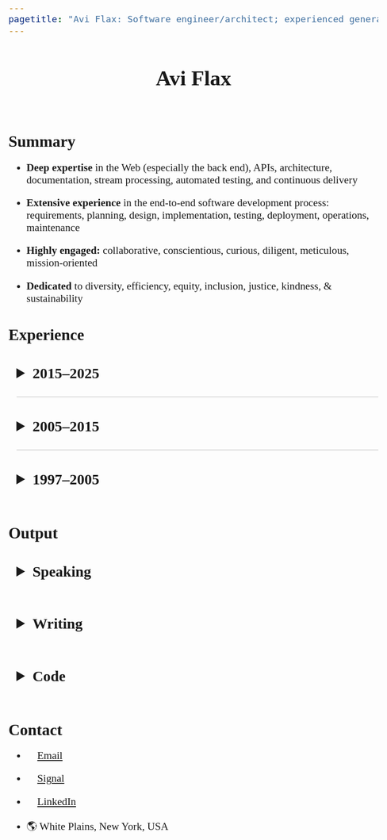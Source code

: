 ```yaml
---
pagetitle: "Avi Flax: Software engineer/architect; experienced generalist"
---
```


<style>
  html, body {
      max-width: 8in;
      font-size: 16pt;
      margin: 0 auto;
      padding: 0 0.5rem;
      font-family: Charter, Times, Serif;
  }

  h2 { margin: 2rem 0 0 0; }

  details {
    margin-left: 0.75rem;

    summary {
      margin: 0;
      font-size: 1.2rem;
      cursor: pointer;

      h1, h2, h3, h4, h5, h6 { display: inline-block; }
    }

    summary::marker { font-size: 120%; }

    & > *:not(summary) { margin-left: 1rem; }
  }

  h4 { margin: 2.5rem 0 0 0; }
  summary + h4 { margin-top: 0; }

  details + details { border-top: 1px solid silver; }

  li:not(:last-child) { margin-bottom: 1rem; }

  li > ul, li > ol { margin-top: 1rem; }

  h4 > em {
    margin-left: 0.5rem;
    font-weight: normal;
  }

  @page {
    size: A4;
    margin: 0.1in;
  }

  @media print {
    summary { break-after: avoid; }
    section { break-inside: avoid; }
    body { font-size: 12pt; }

    summary > h3 {
      font-size: large;
      margin-bottom: 0;
    }
  }
</style>

<header><h1>Avi Flax</h1></header>

<!--

TODO:

* Add somewhere:
  * team building
  * mentoring
  * education
  * professional development
  * Experience with remote/distributed teams

-->

<section>

## Summary

* **Deep expertise** in the Web (especially the back end), APIs, architecture, documentation,
  stream processing, automated testing, and continuous delivery
* **Extensive experience** in the end-to-end software development process: requirements, planning,
  design, implementation, testing, deployment, operations, maintenance
* **Highly engaged:** collaborative, conscientious, curious, diligent, meticulous, mission-oriented
  <!-- add example? --> <!-- show don’t tell? -->
* **Dedicated** to diversity, efficiency, equity, inclusion, justice, kindness, & sustainability

</section>

## Experience

<details><summary><h3>2015–2025</h3></summary>

<section>

#### Omne *<nobr>Chief Software Architect</nobr>* *2024–2025*

* Built and refined the team and its strategy, processes, and culture
* Designed and built a pre-alpha ERP system with a focus on manufacturing customers
* Tech: PostgreSQL, C#, Playwright, GitHub Actions, Kafka, Azure Cloud, Terraform, Bicep, Docker

</section>

<section>

#### Trudy *<nobr>Principal Software Engineer</nobr>* *2023–2024*

* Designed, implemented, and maintained:
  * An internal prompt engineering tool for rapidly testing many variations of LLM invocations
  * A pre-alpha SaaS product to enable non-experts to craft, test, and use LLM prompts with
    multiple LLM providers
* Tech: JavaScript, Google Apps Script, Google Workspace APIs, PostgreSQL, HTMX, Python, Django,
  Clojure

</section><section>

#### Latacora *<nobr>Staff Software Engineer</nobr>* *2022–2023*

* Designed, implemented, and maintained:
  * A system that manages access to many AWS accounts via AWS SSO and [Pulumi]
  * A system for deploying multiple tools to many AWS accounts via Pulumi
  * A custom database for crucial business data & CLI tools for integrating the DB with tools such
    as [Fibery] and JIRA
* Tech: Clojure, AWS, Pulumi, GitHub Actions, Docker

</section><section>

#### Modern Energy *<nobr>Senior Director of Technology</nobr>* *2020–2021*

* Helped bootstrap a new Retail Energy Provider (REP) in Texas' ERCOT market
* Automated wholesale energy trades for a few different markets via [APX MarketSuite]
* Helped bootstrap a new HVAC optimization startup by integrating with [InfiSense] and [MelRok]
* Tech: Clojure, Kafka, Airflow, Python, Docker, Pulumi, Google Workspace APIs

</section><section>

#### Funding Circle *<nobr>Principal Software Engineer</nobr>* *2017–2020*

* Leveled-up documentation & knowledge sharing at a 250-person software product org
* Conceived, built, released, and maintained [FC4], an open-source framework for authoring software
  architecture diagrams
* Tech: Clojure, Ruby, Kafka, GitHub Actions, Docker, [C4 Model], [Structurizr]

</section><section>

#### Park Assist *<nobr>Principal Software Architect</nobr>* *2016–2017*

* Rewrote a critical data pipeline using stream processing to reduce latency and improve reliability
* Designed, built, maintained, and operated tream data topologies for high-throughput & low-latency
  data processing
* Leveled-up engineering culture & practices, e.g. introduced infrastructure-as-code, immutable
  infrastructure, and continuous delivery
* Tech: Ruby, JRuby, Kafka, Kafka Streams, SQL Server, Kubernetes, AWS, Terraform, CircleCI,
  Ansible, Datadog

</section>

</details>

<details><summary><h3>2005–2015</h3></summary>

<section>

#### Timehop *2015*

* Rewrote a critical data pipeline using stream processing to reduce latency and improve reliability
* Designed and implemented:
  * A sophisticated integration with Twilio for SMS-based signup
  * A tool for quickly processing billions of records
* Tech: Go (Golang), AWS, Redis, DynamoDB, Kinesis

</section><section>

#### Thinkful *2014*

* Designed and implemented an event-driven system to automate Stripe subscription management
* Tech: Python, Django

</section><section>

#### SFX Entertainment *CTO* *2013–2014*

* Lead the design and implementation of an ambitious new-from-the-ground-up streaming music platform
  * With multiple teams: platform, Web, iOS, Android
* Recruited key team members
* Tech: Clojure, REST APIs, AWS

</section><section>

#### Arc90 *2005–2013*

* Wore many hats: developer, architect, tech lead, director, partner
* Worked with teams to design, build, and maintain sophisticated software platforms, including:
  * A Web/SOA insurance platform covering all key aspects of policy origination and management
  * A Web-based search engine and reference platform for engineers
  * A Web API at the heart of a new-from-the-ground-up news distribution platform for Reuters
* Conducted technical audits of clients’ acquisition targets
* Helped manage the business
* Managed client relationships
* Invested much time and effort in recruiting and retaining exceptional team members
* Started practice of regular company-wide code review
* Tech: [ColdFusion], Groovy, Java, Python, [XQuery], [XSLT], [XSD], [Relax NG], [eXist],
  [MarkLogic], MongoDB, SQL Server, AWS

</section>

</details>

<details><summary><h3>1997–2005</h3></summary>

<section>

#### ADP *2001–2004*

* Refactored, enhanced, and maintained a sophisticated application for producing custom financial
  documents for <nobr>on-demand</nobr> printing
* Tech: Microsoft SQL Server, ColdFusion, XSLT, <nobr>XSL-FO</nobr>

</section><section>

#### register.com *2001*

<!-- TODO: compress down to a single bullet -->
* Team lead position for large high-traffic auction site
* Responsibilities included designing, implementing, and maintaining features; reengineering site
  technology and architecture
* Created new internal tools and development procedures
* Tech: ColdFusion

</section><section>

#### RewardsPlus *2000*

* Maintained and enhanced a large-scale online employee benefits enrollment system for diverse
  clients with diverse needs
* Tech: ColdFusion

</section><section>

#### Words In Progress *1998–2000*

* Developed requirements and specifications for high traffic websites directly with clients; crafted
  application architecture and database design
* Maintained one of the earliest major e-commerce Websites for <nobr>T-Mobile</nobr>
* Tech: Microsoft Access, ColdFusion, HomeSite

</section><section>

#### Ideal Computer Strategies *1998*

* Worked with teams of designers, coders, and project managers to concurrently develop and deploy
  client websites with basic dynamic features
* Tech: Microsoft Access, ColdFusion, HomeSite

</section><section>

#### PCC Internet Design *1997–1998*

* Founded and managed a small Web design shop in Baltimore, MD providing full-service Web design
  and development to small businesses in the area
* Tech: Windows Notepad, HTML

</section>

</details>


<section>

## Output

<details><summary><h3>Speaking</h3></summary>

* [(Architecture) Diagrams as Data] <br> &nbsp;&nbsp; Clojure/conj (2019)
* [Set your data free with model-based architecture diagramming] <br> &nbsp;&nbsp; Write the Docs Portland (2020)
* [Concurrency via Communication — Large and Small] <br> &nbsp;&nbsp; Bay Area Clojure Meetup (2018)
* [Large Nested JSON with Spec: A Comedy of Errors] <br> &nbsp;&nbsp; Bay Area Clojure Meetup (2018)
* [Specifying Other People's Data Structures with Spec] <br> &nbsp;&nbsp; Clojure/nyc (2018)
* [Stream Data Processing with Kinesis and Go at Timehop][timehop-slides] <br> &nbsp;&nbsp; GolangNYC (2015)
* [The impedance mismatch of Web Microframeworks] <br> &nbsp;&nbsp; PyGrunn (2014)

</details>

<section>


<section><details><summary><h3>Writing</h3></summary>

* [A discussion with my CEO] on the value of code in the LLM era (June 2025)
* [Conference Highlights: Write the Docs Portland 2019] (2019)
* A collection of [resources for learning stream processing] (2014–2017)
* [Stack Overflow] (2008–)

</section></details>


<section><details><summary><h3>Code</h3></summary>

* I’m currently working on [a side project]: an app to help community organizers create digital
  calendars for their community programs
* In 2021 I built and launched the Web app <code>ny.vax.help</code> to help people get appointments
  for COVID-19 vaccines in New York State ([repo][vax-help-repo])
* In 2018 I released [FC4], an open-source framework for authoring software architecture diagrams

</section></details>


<section>

## Contact

* 📧 [Email]
* 💬 [Signal]
* 🔗 [LinkedIn]
* 🌎 White Plains, New York, USA

</section>


[A discussion with my CEO]: https://gist.github.com/aviflax/80129718328ef064bb299ccd3b5f3a56
[a side project]: https://github.com/aviflax/communitycal
[APX MarketSuite]: https://apx.com/power-scheduling-energy-accounting-services/
[C4 Model]: https://c4model.com
[ColdFusion]: https://en.wikipedia.org/wiki/Adobe_ColdFusion
[Concurrency via Communication — Large and Small]: https://www.youtube.com/watch?v=Vl4KFEJwPPQ
[Conference Highlights: Write the Docs Portland 2019]: https://web.archive.org/web/20220605064728/https://engineering.fundingcircle.com/blog/2019/06/06/write-the-docs-portland-2019/
[Email]: mailto:avi@aviflax.com
[eXist]: https://en.wikipedia.org/wiki/EXist
[Fibery]: https://fibery.io
[InfiSense]: https://www.infisense.com
[Large Nested JSON with Spec: A Comedy of Errors]: https://www.youtube.com/watch?v=5JpcDKooaIQ
[LinkedIn]: https://www.linkedin.com/in/aviflax
[MarkLogic]: https://en.wikipedia.org/wiki/MarkLogic
[MelRok]: https://melrok.com
[Pulumi]: https://www.pulumi.com/
[Set your data free with model-based architecture diagramming]: https://www.youtube.com/watch?v=3i-C7qbRGGQ
[Specifying Other People's Data Structures with Spec]: https://youtu.be/eqfSifXaXnw
[The impedance mismatch of Web Microframeworks]: https://www.youtube.com/watch?v=HGpDHBzErkg
[(Architecture) Diagrams as Data]: https://youtu.be/HmHOYkTVxIg
[Relax NG]: https://en.wikipedia.org/wiki/RELAX_NG
[resources for learning stream processing]: https://gist.github.com/aviflax/7f453a41a06a200a2f5d
[Signal]: https://signal.me/#eu/mm1ogKZ9za21IbeckQ-45ax_5rif1WVN2z5q0Z3Mieh-JmSMtotIbKuir5jc36UY
[timehop-slides]: https://speakerdeck.com/aviflax/stream-data-processing-with-kinesis-and-go-at-timehop
[Stack Overflow]: https://stackoverflow.com/users/7012/avi-flax
[Structurizr]: https://structurizr.com
[FC4]: https://github.com/aviflax/fc4
[vax-help-repo]: https://github.com/aviflax/vax.help
[XQuery]: https://en.wikipedia.org/wiki/XQuery
[XSD]: https://en.wikipedia.org/wiki/XML_Schema_(W3C)
[XSLT]: https://en.wikipedia.org/wiki/XSLT
